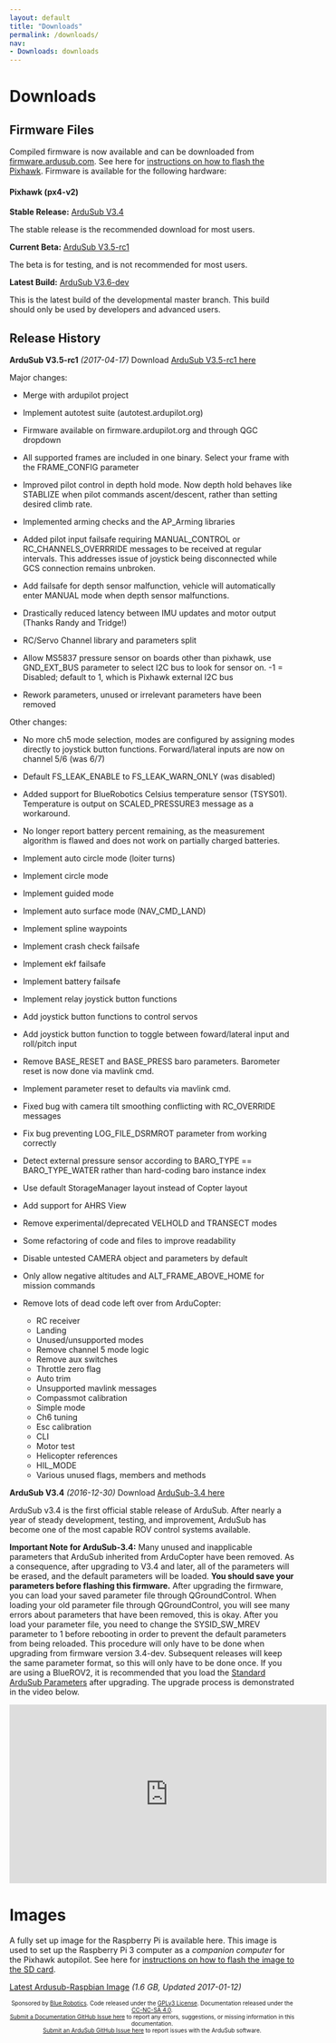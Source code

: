 ```yaml
---
layout: default
title: "Downloads"
permalink: /downloads/
nav:
- Downloads: downloads
---
```


# Downloads

## Firmware Files

Compiled firmware is now available and can be downloaded from [firmware.ardusub.com](http://firmware.ardusub.com). See here for [instructions on how to flash the Pixhawk](/initial-setup/#loading-firmware-on-pixhawk). Firmware is available for the following hardware:

#### Pixhawk (px4-v2)

**Stable Release:** <i class="fa fa-download" aria-hidden="true"></i> [ArduSub V3.4](http://firmware.ardusub.com/Sub/stable/v3.4/)

The stable release is the recommended download for most users.

**Current Beta:** <i class="fa fa-download" aria-hidden="true"></i> [ArduSub V3.5-rc1](http://firmware.us.ardupilot.org/Sub/beta/PX4/ArduSub-v2.px4)

The beta is for testing, and is not recommended for most users.

**Latest Build:** <i class="fa fa-download" aria-hidden="true"></i> [ArduSub V3.6-dev](http://firmware.us.ardupilot.org/Sub/latest/PX4/ArduSub-v2.px4)

This is the latest build of the developmental master branch. This build should only be used by developers and advanced users.

## Release History

**ArduSub V3.5-rc1** *(2017-04-17)* Download [ArduSub V3.5-rc1 here](http://firmware.us.ardupilot.org/Sub/beta/PX4/ArduSub-v2.px4)

Major changes:

- Merge with ardupilot project
- Implement autotest suite (autotest.ardupilot.org)
- Firmware available on firmware.ardupilot.org and through QGC dropdown

- All supported frames are included in one binary. Select your frame with the FRAME_CONFIG parameter
- Improved pilot control in depth hold mode. Now depth hold behaves like STABLIZE when pilot commands
  ascent/descent, rather than setting desired climb rate.
- Implemented arming checks and the AP_Arming libraries
- Added pilot input failsafe requiring MANUAL_CONTROL or RC_CHANNELS_OVERRRIDE messages to be received
  at regular intervals. This addresses issue of joystick being disconnected while GCS connection remains
  unbroken.
- Add failsafe for depth sensor malfunction, vehicle will automatically enter MANUAL mode when
  depth sensor malfunctions.
- Drastically reduced latency between IMU updates and motor output (Thanks Randy and Tridge!)
- RC/Servo Channel library and parameters split
- Allow MS5837 pressure sensor on boards other than pixhawk, use GND_EXT_BUS parameter to select
  I2C bus to look for sensor on. -1 = Disabled; default to 1, which is Pixhawk external I2C bus
- Rework parameters, unused or irrelevant parameters have been removed

Other changes:

- No more ch5 mode selection, modes are configured by assigning modes directly to
  joystick button functions. Forward/lateral inputs are now on channel 5/6 (was 6/7)
- Default FS_LEAK_ENABLE to FS_LEAK_WARN_ONLY (was disabled)
- Added support for BlueRobotics Celsius temperature sensor (TSYS01). Temperature is output on
  SCALED_PRESSURE3 message as a workaround.
- No longer report battery percent remaining, as the measurement algorithm is flawed and does not work
  on partially charged batteries.
- Implement auto circle mode (loiter turns)
- Implement circle mode
- Implement guided mode
- Implement auto surface mode (NAV_CMD_LAND)
- Implement spline waypoints
- Implement crash check failsafe
- Implement ekf failsafe
- Implement battery failsafe
- Implement relay joystick button functions
- Add joystick button functions to control servos
- Add joystick button function to toggle between foward/lateral input and roll/pitch input
- Remove BASE_RESET and BASE_PRESS baro parameters. Barometer reset is now done via mavlink cmd.
- Implement parameter reset to defaults via mavlink cmd.
- Fixed bug with camera tilt smoothing conflicting with RC_OVERRIDE messages
- Fix bug preventing LOG_FILE_DSRMROT parameter from working correctly
- Detect external pressure sensor according to BARO_TYPE == BARO_TYPE_WATER rather than hard-coding baro instance index
- Use default StorageManager layout instead of Copter layout
- Add support for AHRS View
- Remove experimental/deprecated VELHOLD and TRANSECT modes
- Some refactoring of code and files to improve readability
- Disable untested CAMERA object and parameters by default
- Only allow negative altitudes and ALT_FRAME_ABOVE_HOME for mission commands
- Remove lots of dead code left over from ArduCopter:

    - RC receiver
    - Landing
    - Unused/unsupported modes
    - Remove channel 5 mode logic
    - Remove aux switches
    - Throttle zero flag
    - Auto trim
    - Unsupported mavlink messages
    - Compassmot calibration
    - Simple mode
    - Ch6 tuning
    - Esc calibration
    - CLI
    - Motor test
    - Helicopter references
    - HIL_MODE
    - Various unused flags, members and methods

**ArduSub V3.4** *(2016-12-30)* Download [ArduSub-3.4 here](http://firmware.ardusub.com/Sub/stable/v3.4/)

ArduSub v3.4 is the first official stable release of ArduSub. After nearly a year of steady development, testing, and improvement, ArduSub has become one of the most capable ROV control systems available.

**Important Note for ArduSub-3.4:** Many unused and inapplicable parameters that ArduSub inherited from ArduCopter have been removed. As a consequence, after upgrading to V3.4 and later, all of the parameters will be erased, and the default parameters will be loaded. **You should save your parameters before flashing this firmware.** After upgrading the firmware, you can load your saved parameter file through QGroundControl. When loading your old parameter file through QGroundControl, you will see many errors about parameters that have been removed, this is okay. After you load your parameter file, you need to change the SYSID_SW_MREV parameter to 1 before rebooting in order to prevent the default parameters from being reloaded. This procedure will only have to be done when upgrading from firmware version 3.4-dev. Subsequent releases will keep the same parameter format, so this will only have to be done once. If you are using a BlueROV2, it is recommended that you load the [Standard ArduSub Parameters](http://firmware.ardusub.com/parameters/latest/bluerov2.params) after upgrading. The upgrade process is demonstrated in the video below.

<div align="center">
	<iframe width="560" height="315" src="https://www.youtube.com/embed/siJoON6hgq4" frameborder="0" allowfullscreen></iframe>
</div>

# Images

A fully set up image for the Raspberry Pi is available here. This image is used to set up the Raspberry Pi 3 computer as a *companion computer* for the Pixhawk autopilot. See here for [instructions on how to flash the image to the SD card](/raspi-setup/#easy-setup-with-disk-image).

<i class="fa fa-download" aria-hidden="true"></i> [Latest Ardusub-Raspbian Image](http://img.ardusub.com/2017-01-12-ardusub-raspbian.img.zip) *(1.6 GB, Updated 2017-01-12)*

<p style="font-size:10px; text-align:center">
Sponsored by <a href="http://www.bluerobotics.com/">Blue Robotics</a>. Code released under the <a href="https://github.com/bluerobotics/ardusub/blob/master/COPYING.txt">GPLv3 License</a>. Documentation released under the <a href="https://creativecommons.org/licenses/by-nc-sa/4.0/">CC-NC-SA 4.0</a>.<br />
<a href="https://github.com/bluerobotics/ardusub-docs/issues/">Submit a Documentation GitHub Issue here</a> to report any errors, suggestions, or missing information in this documentation.<br />
<a href="https://github.com/bluerobotics/ardusub/issues/">Submit an ArduSub GitHub Issue here</a> to report issues with the ArduSub software.
</p>
